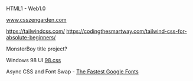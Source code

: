 HTML1 - Web1.0

www.csszengarden.com

https://tailwindcss.com/
https://codingthesmartway.com/tailwind-css-for-absolute-beginners/

MonsterBoy title project?

Windows 98 UI [98.css](https://jdan.github.io/98.css/)


Async CSS and Font Swap - [The Fastest Google Fonts](https://csswizardry.com/2020/05/the-fastest-google-fonts/)